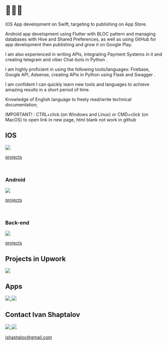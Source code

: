 <a name="readme-top"></a> 
# 👨‍💻🔨 

<p>IOS App development on Swift, targeting to publishing on App Store.</p>

<p>Android app development using Flutter with BLOC pattern and managing 
databases with Hive and Shared Preferences, as well as using GitHub
for app development then publishing and grow it on Google Play.</p>

<p>I am also experienced in writing APIs, integrating Payment Systems in it and creating telegram and viber Chat-bots in Python .</p>
<p>I am highly proficient in using the following tools/languages: Firebase, Google API, Adsense, 
creating APIs in Python using Flask and Swagger .   </p>
<p>I am confident I can quickly learn new tools and languages to achieve amazing results in a short period of time. </p>
<p>Knowledge of English language to freely read/write technical documentation;</p>

IMPORTANT! : CTRL+click (on Windows and Linux) or CMD+click (on MacOS) to open link in new page, html blank not work in github

## IOS 
<div>
  <a href="https://github.com/IvanShaptalov?tab=repositories&q=&type=public&language=swift" target="_blank">
    <img src="https://skillicons.dev/icons?i=swift,firebase,git,bash" />
    <p>projects</p>
  </a>
  <br />
 
</div>
<div>
  <h3>Android</h3>
  <a href="https://github.com/IvanShaptalov?tab=repositories&q=&type=public&language=dart" target="_blank">
    <img src="https://skillicons.dev/icons?i=flutter,dart,androidstudio,vscode" />
    <p>projects</p>
  </a>
  <br />
  
</div>
<div>
  <h3>Back-end</h3>
  <a href="https://github.com/IvanShaptalov?tab=repositories&q=&type=public&language=python" target="_blank">
    <img src="https://skillicons.dev/icons?i=python,django,flask,docker,postgres,bots,heroku,postman">
    <p>projects</p>
  </a>
</div> 

## Projects in Upwork 

<a href="https://www.upwork.com/freelancers/ivanshaptalov" target="_blank">
  <img src="https://encrypted-tbn0.gstatic.com/images?q=tbn:ANd9GcQG7J6wgLemAB5GE6iPUvwdARY9UCo10jdBj1ccfWtVXbIhGqQM7jQZYjM&usqp=CAU">
</a>

## Apps

 <a href="https://apps.apple.com/us/developer/ivan-shaptalov/id1724017478" target="_blank">
    <img src="https://developer.apple.com/assets/elements/badges/download-on-the-app-store.svg" />
  </a>

<a href="https://play.google.com/store/apps/dev?id=8126792309483961458" target="_blank">
    <img src="https://lh3.googleusercontent.com/q1k2l5CwMV31JdDXcpN4Ey7O43PxnjAuZBTmcHEwQxVuv_2wCE2gAAQMWxwNUC2FYEOnYgFPOpw6kmHJWuEGeIBLTj9CuxcOEeU8UXyzWJq4NJM3lg=s0" />
  </a>
  
<!-- CONTACT --> 

## Contact Ivan Shaptalov 



<a href="https://www.instagram.com/eye_van92" target="_blank">
  <img src="https://skillicons.dev/icons?i=instagram">
</a>
<a href="https://www.linkedin.com/in/ivan-shaptalov-68b173222/" target="_blank">
  <img src="https://skillicons.dev/icons?i=linkedin">
</a> 

ishaptalov@gmail.com
